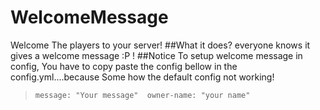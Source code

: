 # WelcomeMessage
Welcome The players to your server!
##What it does?
everyone knows it gives a welcome message :P !
##Notice
To setup welcome message in config, You have to copy paste 
the config bellow in the config.yml....because Some how the default config not working!
>`message: "Your message" 
  owner-name: "your name"`
